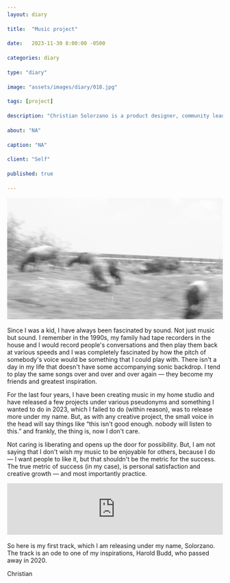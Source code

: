```yaml
---
layout: diary

title:  "Music project"

date:   2023-11-30 8:00:00 -0500

categories: diary

type: "diary"

image: "assets/images/diary/018.jpg"

tags: [project]

description: "Christian Solorzano is a product designer, community leader, educator, and podcast host."

about: "NA"

caption: "NA"

client: "Self"

published: true

---
```

<img src="/assets/images/diary/018.jpg" alt="farm animals">

Since I was a kid, I have always been fascinated by sound. Not just music but sound. I remember in the 1990s, my 
family had tape recorders in the house and I would record people's conversations and then play them back at various 
speeds and I was completely fascinated by how the pitch of somebody's voice would be something that I could play 
with. There isn't a day in my life that doesn't have some accompanying sonic backdrop. I tend to play the same songs 
over and over and over again — they become my friends and greatest inspiration. 

For the last four years, I have been creating music in my home studio and have released a few projects under various
pseudonyms and something I wanted to do in 2023, which I failed to do (within reason), was to release more 
under my name. But, as with any creative project, the small voice in the head will say things like “this isn't good 
enough. nobody will listen to this.” and frankly, the thing is, now I don't care.

Not caring is liberating and opens up the door for possibility. But, I am not saying that I don't wish my music to 
be enjoyable for others, because I do — I want people to like it, but that shouldn't be the metric for the success. 
The true metric of success (in my case), is personal satisfaction and creative growth — and most importantly practice. 

<iframe style="border: 0; width: 100%; height: 120px;" src="https://bandcamp.com/EmbeddedPlayer/track=1734115568/size=large/bgcol=333333/linkcol=ffffff/tracklist=false/artwork=small/transparent=true/" seamless><a href="https://christian.bandcamp.com/track/chasing-harold">Chasing Harold by Solorzano</a></iframe>

So here is my first track, which I am releasing under my name, Solorzano. The track is an ode to one of my 
inspirations, Harold Budd, who passed away in 2020. 

Christian